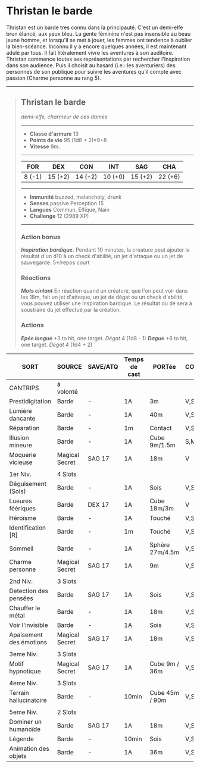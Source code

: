 # Thristan le barde

Thristan est un barde tres connu dans la principauté. C'est un demi-elfe brun élancé, aux yeux bleu. La gente féminine n'est pas insensible au beau jeune homme, et lorsqu'il se met à jouer, les femmes ont tendence à oublier la bien-scéance.
Inconnu il y a encore quelques années, il est maintenant adulé par tous. Il fait litéralement vivre les aventures à son auditoire.
Thristan commence toutes ses représentations par rechercher l'Inspiration dans son audience. Puis il choisit au hasard (i.e.: les aventuriers) des personnes de son publique pour suivre les aventures qu'il compte avec passion (Charme personne au rang 5).

___
> ## Thristan le barde
>*demi-elfe, charmeur de ces dames*
> ___
> - **Classe d'armure** 13
> - **Points de vie** 95 (1d8 + 2)*9+8
> - **Vitesse** 9m.
>___
>|FOR|DEX|CON|INT|SAG|CHA|
>|:---:|:---:|:---:|:---:|:---:|:---:|
>|8 (-1)|15 (+2)|14 (+2)|10 (+0)|15 (+2)|22 (+6)|
>___
> - **Immunité** buzzed, melancholy, drunk
> - **Senses** passive Perception 15
> - **Langues** Commun, Elfique, Nain
> - **Challenge** 12 (2989 XP)
> ___
> ### Action bonus
> ***Inspiration bardique.*** Pendant 10 minutes, la créature peut ajouter le résultat d'un d10 à un check d'abilité, un jet d'attaque ou un jet de sauvegarde.
> 5*/repos court
> 
> ### Réactions
> ***Mots cinlant*** En réaction quand un créature, que l'on peut voir dans les 18m, fait un jet d'attaque, un jet de dégat ou un check d'abilité, vous pouvez utiliser une Inspiration bardique. Le résultat du dé sera à soustraire du jet effectué par la création.
>
> ### Actions
> ***Epée longue*** +3 to hit, one target. *Dégat* 4 (1d8 - 1) 
> ***Dague*** +6 to hit, one target. *Dégat* 4 (1d4 + 2)

|SORT|SOURCE|SAVE/ATQ|Temps de cast|PORTée|COMPOSANTE|DUREE|PAGE|  
|--|--|--|--|--|--|--|--|  
|CANTRIPS|à volonté| | | | | | |  
|Prestidigitation|Barde| - |1A |3m |V,S |1h |267 | 
|Lumière dancante <C>|Barde| - |1A |40m |V,S,M |1min |230 |
|Réparation|Barde| - |1m |Contact |V,S,M |Instant |259 |
|Illusion mineure|Barde| - |1A |Cube 9m/1.5m |S,M |1min |260 |
|Moquerie vicieuse|Magical Secret|SAG 17|1A |18m |V |Instant |285 |
| | | | | | | | |
|1er Niv.|4 Slots| | | | | | |
|Déguisement (Sois)|Barde| - |1A |Sois |V,S |1h |233 |
|Lueures féériques <C>|Barde|DEX 17 |1A |Cube 18m/3m |V |1min |239 |
|Héroïsme <C>|Barde| - |1A |Touché |V,S |1min |250 |
|Identification [R]|Barde| - |1m |Touché |V,S,M |Instant |252 |
|Sommeil|Barde| - |1A |Sphère 27m/4.5m |V,S,M |1min |276 |
|Charme personne|Magical Secret|SAG 17 |1A |9m |V,S |1h |221 |
| | | | | | | | |
|2nd Niv.|3 Slots| | | | | | |
|Detection des pensées <C>|Barde| SAG 17 |1A |Sois |V,S,M |1min |231 |
|Chauffer le métal <C>|Barde| - |1A | 18m |V,S,M |1min |250 |
|Voir l'invisible|Barde| - |1A | Sois |V,S,M |1h |274 |
|Apaisement des émotions|Magical Secret|SAG 17 |1A |18m |V,S |1min |221 |
| | | | | | | | |
|3eme Niv.|3 Slots| | | | | | |
|Motif hypnotique <C>|Magical Secret|SAG 17 |1A | Cube 9m / 36m | V,S |1min |252 |
| | | | | | | | |
|4eme Niv.|3 Slots| | | | | | |
|Terrain hallucinatoire <C>|Barde| - | 10min | Cube 45m / 90m|V,S,M| 24h |249 |
| | | | | | | | |
|5eme Niv.|2 Slots| | | | | | |
|Dominer un humanoïde <C> |Barde|SAG 17 |1A | 18m | V,S | 1min | 235 |
|Légende|Barde| - | 10min | Sois | V,S,M | Instant | 254 |
|Animation des objets <C> |Barde| - | 1A | 36m | V,S | 1min | 213 |
